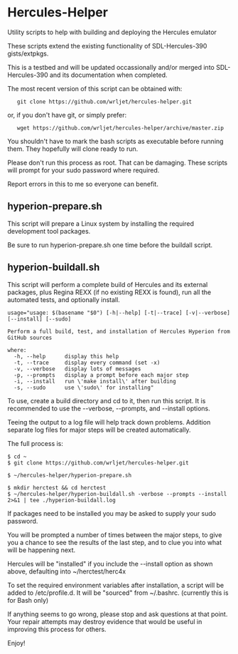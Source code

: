 # Hercules-Helper

Utility scripts to help with building and deploying the Hercules emulator

These scripts extend the existing functionality of SDL-Hercules-390 gists/extpkgs.

This is a testbed and will be updated occassionally and/or merged
into SDL-Hercules-390 and its documentation when completed.

The most recent version of this script can be obtained with:
```
   git clone https://github.com/wrljet/hercules-helper.git
```
or, if you don't have git, or simply prefer:
```
   wget https://github.com/wrljet/hercules-helper/archive/master.zip
```

You shouldn't have to mark the bash scripts as executable before running them.
They hopefully will clone ready to run.

Please don't run this process as root.  That can be damaging.
These scripts will prompt for your sudo password where required.

Report errors in this to me so everyone can benefit.

## hyperion-prepare.sh

This script will prepare a Linux system by installing the required
development tool packages.

Be sure to run hyperion-prepare.sh one time before the buildall script.

## hyperion-buildall.sh

This script will perform a complete build of Hercules and its external
packages, plus Regina REXX (if no existing REXX is found), run all the
automated tests, and optionally install.

```
usage="usage: $(basename "$0") [-h|--help] [-t|--trace] [-v|--verbose] [--install] [--sudo]

Perform a full build, test, and installation of Hercules Hyperion from GitHub sources

where:
  -h, --help      display this help
  -t, --trace     display every command (set -x)
  -v, --verbose   display lots of messages
  -p, --prompts   display a prompt before each major step
  -i, --install   run \'make install\' after building
  -s, --sudo      use \'sudo\' for installing"
```

To use, create a build directory and cd to it, then run this script.
It is recommended to use the --verbose, --prompts, and --install options.

Teeing the output to a log file will help track down problems.
Addition separate log files for major steps will be created automatically.

The full process is:

```
$ cd ~
$ git clone https://github.com/wrljet/hercules-helper.git

$ ~/hercules-helper/hyperion-prepare.sh

$ mkdir herctest && cd herctest
$ ~/hercules-helper/hyperion-buildall.sh -verbose --prompts --install 2>&1 | tee ./hyperion-buildall.log
```

If packages need to be installed you may be asked to supply your sudo password.

You will be prompted a number of times between the major steps, to give you a chance
to see the results of the last step, and to clue you into what will be happening next.

Hercules will be "installed" if you include the --install option as shown above, defaulting
into ~/herctest/herc4x

To set the required environment variables after installation, a script will be added
to /etc/profile.d.  It will be "sourced" from ~/.bashrc.
(currently this is for Bash only)

If anything seems to go wrong, please stop and ask questions at that point.
Your repair attempts may destroy evidence that would be useful in improving this process for others.

Enjoy!

